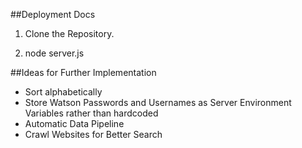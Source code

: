 ##Deployment Docs

1. Clone the Repository.

2. node server.js


##Ideas for Further Implementation

<ul>
<li> Sort alphabetically </li>
<li> Store Watson Passwords and Usernames as Server Environment Variables rather than hardcoded </li>
<li> Automatic Data Pipeline </li>
<li> Crawl Websites for Better Search </li>
</ul>
